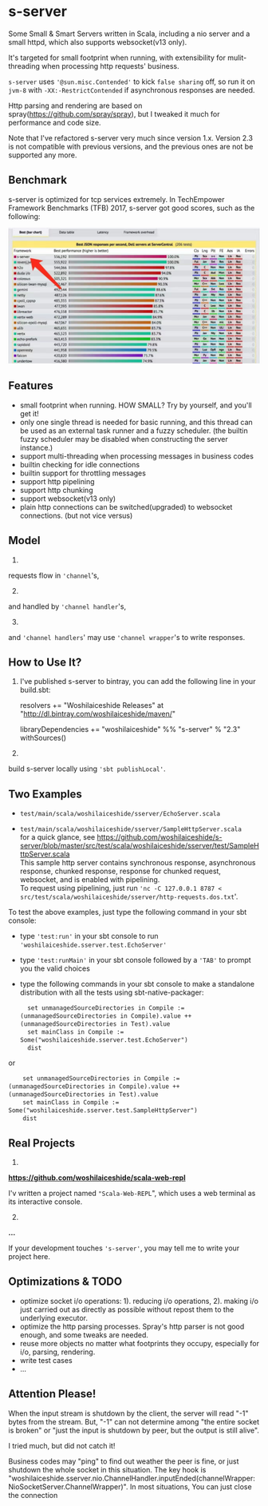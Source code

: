 # s-server
Some Small & Smart Servers written in Scala, including a nio server and a small httpd, which also supports websocket(v13 only).

It's targeted for small footprint when running, with extensibility for mulit-threading when processing http requests' business.

`s-server` uses `'@sun.misc.Contended'` to kick `false sharing` off, so run it on `jvm-8` with `-XX:-RestrictContended` if asynchronous responses are needed.

Http parsing and rendering are based on spray(https://github.com/spray/spray), but I tweaked it much for performance and code size. 

Note that I've refactored s-server very much since version 1.x. Version 2.3 is not compatible with previous versions, and the previous ones are not be supported any more. 

## Benchmark
s-server is optimized for tcp services extremely. In TechEmpower Framework Benchmarks (TFB) 2017, s-server got good scores, such as the following:

![TechEmpower Framework Benchmarks (TFB) 2017](https://raw.githubusercontent.com/woshilaiceshide/s-server/master/asset/techempower-17.jpg "TechEmpower Framework Benchmarks (TFB) 2017")

## Features
* small footprint when running. HOW SMALL? Try by yourself, and you'll get it!
* only one single thread is needed for basic running, and this thread can be used as an external task runner and a fuzzy scheduler. (the builtin fuzzy scheduler may be disabled when constructing the server instance.)
* support multi-threading when processing messages in business codes
* builtin checking for idle connections
* builtin support for throttling messages
* support http pipelining
* support http chunking
* support websocket(v13 only)
* plain http connections can be switched(upgraded) to websocket connections. (but not vice versus)

## Model
1.
requests flow in `'channel`'s,
 
2.
and handled by `'channel handler`'s,
 
3.
and `'channel handlers`' may use `'channel wrapper`'s to write responses. 

## How to Use It?
1. I've published s-server to bintray, you can add the following line in your build.sbt:

	resolvers += "Woshilaiceshide Releases" at "http://dl.bintray.com/woshilaiceshide/maven/"

	libraryDependencies += "woshilaiceshide" %% "s-server" % "2.3" withSources() 

2.
build s-server locally using `'sbt publishLocal'`.

## Two Examples
* `test/main/scala/woshilaiceshide/sserver/EchoServer.scala`

* `test/main/scala/woshilaiceshide/sserver/SampleHttpServer.scala` <br> for a quick glance, see https://github.com/woshilaiceshide/s-server/blob/master/src/test/scala/woshilaiceshide/sserver/test/SampleHttpServer.scala <br> This sample http server contains synchronous response, asynchronous response, chunked response, response for chunked request, websocket, and is enabled with pipelining. <br> To request using pipelining, just run `'nc -C 127.0.0.1 8787 < src/test/scala/woshilaiceshide/sserver/http-requests.dos.txt`'.

To test the above examples, just type the following command in your sbt console: 
* type `'test:run'` in your sbt console to run `'woshilaiceshide.sserver.test.EchoServer'`

* type `'test:runMain'` in your sbt console followed by a `'TAB'` to prompt you the valid choices

* type the following commands in your sbt console to make a standalone distribution with all the tests using sbt-native-packager:

		set unmanagedSourceDirectories in Compile := (unmanagedSourceDirectories in Compile).value ++ (unmanagedSourceDirectories in Test).value
		set mainClass in Compile := Some("woshilaiceshide.sserver.test.EchoServer")
		dist
or

		set unmanagedSourceDirectories in Compile := (unmanagedSourceDirectories in Compile).value ++ (unmanagedSourceDirectories in Test).value
		set mainClass in Compile := Some("woshilaiceshide.sserver.test.SampleHttpServer")
		dist

## Real Projects
1.
**https://github.com/woshilaiceshide/scala-web-repl**

I'v written a project named `"Scala-Web-REPL`", which uses a web terminal as its interactive console.

2.
**...**

If your development touches `'s-server'`, you may tell me to write your project here.

## Optimizations & TODO
* optimize socket i/o operations: 1). reducing i/o operations, 2). making i/o just carried out as directly as possible without repost them to the underlying executor.
* optimize the http parsing processes. Spray's http parser is not good enough, and some tweaks are needed.
* reuse more objects no matter what footprints they occupy, especially for i/o, parsing, rendering.
* write test cases
* ...

## Attention Please!
When the input stream is shutdown by the client, the server will read "-1" bytes from the stream.
But, "-1" can not determine among "the entire socket is broken" or "just the input is shutdown by peer, but the output is still alive".

I tried much, but did not catch it!

Business codes may "ping" to find out weather the peer is fine, or just shutdown the whole socket in this situation.
The key hook is "woshilaiceshide.sserver.nio.ChannelHandler.inputEnded(channelWrapper: NioSocketServer.ChannelWrapper)".
In most situations, You can just close the connection  
